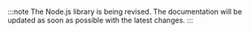 :::note
The Node.js library is being revised.  The documentation will be updated as soon as possible with the latest changes.
:::